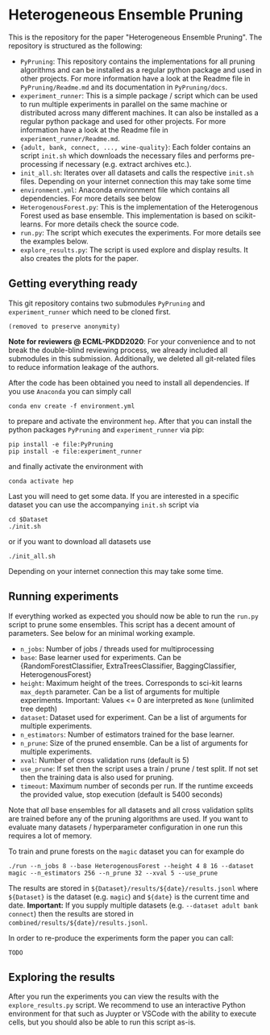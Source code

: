 # Heterogeneous Ensemble Pruning

This is the repository for the paper "Heterogeneous Ensemble Pruning". The repository is structured as the following:

- `PyPruning`: This repository contains the implementations for all pruning algorithms and can be installed as a regular python package and used in other projects. For more information have a look at the Readme file in `PyPruning/Readme.md` and its documentation in `PyPruning/docs`.
- `experiment_runner`: This is a simple package / script which can be used to run multiple experiments in parallel on the same machine or distributed across many different machines. It can also be installed as a regular python package and used for other projects. For more information have a look at the Readme file in `experiment_runner/Readme.md`.
- `{adult, bank, connect, ..., wine-quality}`: Each folder contains an script `init.sh` which downloads the necessary files and performs pre-processing if necessary (e.g. extract archives etc.). 
- `init_all.sh`: Iterates over all datasets and calls the respective `init.sh` files. Depending on your internet connection this may take some time
- `environment.yml`: Anaconda environment file which contains all dependencies. For more details see below
- `HeterogenousForest.py`: This is the implementation of the Heterogenous Forest used as base ensemble. This implementation is based on scikit-learns. For more details check the source code.
- `run.py`: The script which executes the experiments. For more details see the examples below.
- `explore_results.py`: The script is used explore and display results. It also creates the plots for the paper.

## Getting everything ready

This git repository contains two submodules `PyPruning` and `experiment_runner` which need to be cloned first. 

    (removed to preserve anonymity)

**Note for reviewers @ ECML-PKDD2020**: For your convenience and to not break the double-blind reviewing process, we already included all submodules in this submission. Additionally, we deleted all git-related files to reduce information leakage of the authors.

After the code has been obtained you need to install all dependencies. If you use `Anaconda` you can simply call

    conda env create -f environment.yml

to prepare and activate the environment `hep`. After that you can install the python packages `PyPruning` and `experiment_runner` via pip:

    pip install -e file:PyPruning
    pip install -e file:experiment_runner

and finally activate the environment with

    conda activate hep

Last you will need to get some data. If you are interested in a specific dataset you can use the accompanying `init.sh` script via

    cd $Dataset
    ./init.sh

or if you want to download all datasets use

    ./init_all.sh

Depending on your internet connection this may take some time.

## Running experiments

If everything worked as expected you should now be able to run the `run.py` script to prune some ensembles. This script has a decent amount of parameters. See below for an minimal working example.

- `n_jobs`: Number of jobs / threads used for multiprocessing
- `base`: Base learner used for experiments. Can be {RandomForestClassifier, ExtraTreesClassifier, BaggingClassifier, HeterogenousForest}
- `height`: Maximum height of the trees. Corresponds to sci-kit learns `max_depth` parameter. Can be a list of arguments for multiple experiments. Important: Values <= 0 are interpreted as `None` (unlimited tree depth)
- `dataset`: Dataset used for experiment. Can be a list of arguments for multiple experiments. 
- `n_estimators`: Number of estimators trained for the base learner.
- `n_prune`: Size of the pruned ensemble. Can be a list of arguments for multiple experiments. 
- `xval`: Number of cross validation runs (default is 5)
- `use_prune`: If set then the script uses a train / prune / test split. If not set then the training data is also used for pruning.
- `timeout`: Maximum number of seconds per run. If the runtime exceeds the provided value, stop execution (default is 5400 seconds)

Note that _all_ base ensembles for all datasets and all cross validation splits are trained before any of the pruning algorithms are used. If you want to evaluate many datasets / hyperparameter configuration in one run this requires a lot of memory. 

To train and prune forests on the `magic` dataset you can for example do

    ./run --n_jobs 8 --base HeterogenousForest --height 4 8 16 --dataset magic --n_estimators 256 --n_prune 32 --xval 5 --use_prune

The results are stored in `${Dataset}/results/${date}/results.jsonl` where `${Dataset}` is the dataset (e.g. `magic`) and `${date}` is the current time and date. **Important:** If you supply multiple datasets (e.g. `--dataset adult bank connect`) then the results are stored in `combined/results/${date}/results.jsonl`.

In order to re-produce the experiments form the paper you can call:

    TODO

## Exploring the results

After you run the experiments you can view the results with the `explore_results.py` script. We recommend to use an interactive Python environment for that such as Juypter or VSCode with the ability to execute cells, but you should also be able to run this script as-is.
